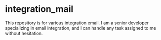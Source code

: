 # integration_mail
This repository is for various integration email.
I am a senior developer specializing in email integration, and I can handle any task assigned to me without hesitation.
